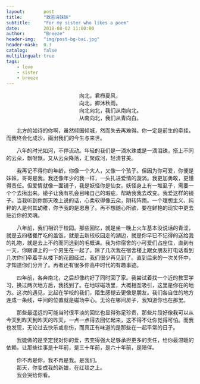 ```yaml
---
layout:       post
title:        "致若诗妹妹"
subtitle:     "For my sister who likes a poem"
date:         2018-08-02 11:00:00
author:       "Breeze"
header-img:   "img/post-bg-bai.jpg"
header-mask:  0.3
catalog:      false
multilingual: true
tags:
    - love
    - sister
    - breeze
---
```




<center>向北，君栉夏风，</center>
<center>向北，卿沐秋雨。</center>
<center>&emsp;&emsp;&emsp;&emsp;向北向北，我们从南向北。</center>
<center>&emsp;&emsp;&emsp;&emsp;从南向北，我们从青向白。</center>




&emsp;&emsp;北方的如诗的你啊，虽然倾国倾城，然而失去再难得。你一定是前生的牵挂，而我终会化成沙，画出我们的今生与来世。

&emsp;&emsp;八年的时光如河，不停流动。年轻的我们是一滴水珠或是一滴泪珠，搭上不同的云朵，飘呀飘，又从云朵降落，汇聚成河，轻清甘美。 

&emsp;&emsp;我再记不得你的年龄，你像一个大人，又像一个孩子。但因为你可爱，你便是妹妹，哥哥是我。我还像年少的我一样，一头扎进爱情的漩涡。我更加勇敢，更懂得责任。但爱情就像一面镜子，我是妖怪你是仙女。妖怪身上有一堆虱子，需要一个个去揪出来。镜子让我有机会目睹自己的瑕疵，帮助我我去改变。我爱这样的镜子。当我听到你那天晚上说的话，心柔软得像云朵，阴转阵雨。一个理想主义、纯粹的人是何其幼稚，你予我的是恩惠了。再不想随心所欲，要在鲜艳的现实中更去贴近你的灵魂。

&emsp;&emsp;八年前，我们相识于校园。那些回忆，就是坐一晚上火车基本没说话的青涩，就是去四楼餐厅吃的盖饭，就是去新校校园走的湖边，就是你早已不记得的送给我的礼物，就是去上不约而同选到的毛概课。我为你宿舍的小可爱们占座位，直到有一天，你跟课上的一个男生在一起了。除了几次我在宿舍楼上跟女朋友打电话看到几次你们牵着手从楼下的花园经过，我们很少再见到了。直到后来的一次关怀中，才知道你们分开了。再者还有很多你高中时代的有趣事迹。

&emsp;&emsp;四年前，各奔南北，之后却像约好了同时回了家。我尝试着找一个近的教室学习，换过两次地方后，我找到了。在地球磁场里，大概相互吸引，这里是你在的地方。这次的遇见，比起在学校的我们，陌生感褪去更像是朋友。我们各自住的地方连成一条线，中间的位置就是磁场中心。无论在哪间房子，我知道你也在那里。

&emsp;&emsp;那些最遥远的可能当时很平淡的回忆也显得弥足珍贵，那些片段好像我可以从今天到昨天到昨天的昨天，一点一点得去回忆起来，这不得不让你觉得可怕。而我也发现，无论过去快乐或悲伤，而真正有味道的是那些在一起平常的日子。

&emsp;&emsp;我能做的是坚定我对你的爱，去变得强大足够承担更多的责任，给你最温暖的依赖。让那些往事是十年前，是三十年前，是六十年前，是陪伴。

&emsp;&emsp;你不再是你，我不再是我。是我们。   
&emsp;&emsp;那天，你变成我的新娘，在红毯之上。   
&emsp;&emsp;我会哭给你看。  
